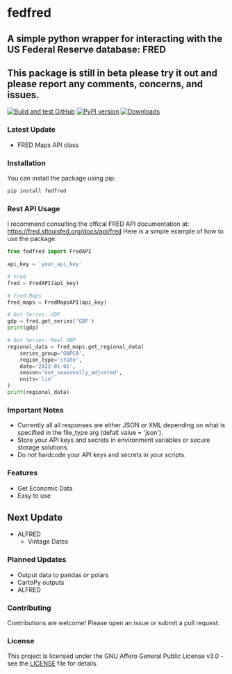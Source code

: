 # fedfred
## A simple python wrapper for interacting with the US Federal Reserve database: FRED
## This package is still in beta please try it out and please report any comments, concerns, and issues.

[![Build and test GitHub](https://github.com/nikhilxsunder/fedfred/actions/workflows/main.yml/badge.svg)](https://github.com/nikhilxsunder/fedfred/actions)
[![PyPI version](https://img.shields.io/pypi/v/fedfred.svg)](https://pypi.org/project/fedfred/)
[![Downloads](https://img.shields.io/pypi/dm/fedfred.svg)](https://pypi.org/project/fedfred/)

### Latest Update

- FRED Maps API class

### Installation

You can install the package using pip:

```sh
pip install fedfred
```

### Rest API Usage

I recommend consulting the offical FRED API documentation at: 
https://fred.stlouisfed.org/docs/api/fred
Here is a simple example of how to use the package:

```python
from fedfred import FredAPI

api_key = 'your_api_key'

# Fred
fred = FredAPI(api_key)

# Fred Maps
fred_maps = FredMapsAPI(api_key)

# Get Series: GDP
gdp = fred.get_series('GDP')
print(gdp)

# Get Series: Real GNP
regional_data = fred_maps.get_regional_data(
    series_group='GNPCA',
    region_type='state',
    date='2022-01-01',
    season='not_seasonally_adjusted',
    units='lin'
)
print(regional_data)
```

### Important Notes

- Currently all all responses are either JSON or XML depending on what is specified in the file_type arg (defalt value = 'json').
- Store your API keys and secrets in environment variables or secure storage solutions.
- Do not hardcode your API keys and secrets in your scripts.

### Features

- Get Economic Data
- Easy to use

## Next Update 

- ALFRED
    - Vintage Dates

### Planned Updates

- Output data to pandas or polars
- CartoPy outputs
- ALFRED

### Contributing

Contributions are welcome! Please open an issue or submit a pull request.

### License

This project is licensed under the GNU Affero General Public License v3.0 - see the [LICENSE](LICENSE) file for details.
